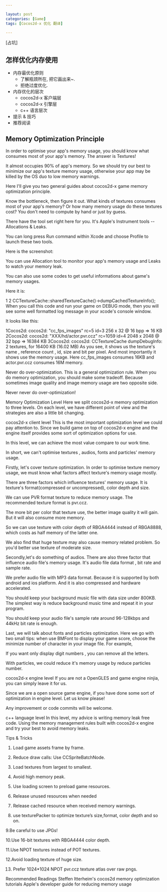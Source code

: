 ```yaml
---

layout: post
categories: [Game]
tags: [Cocos2d-x 优化 翻译]

---
```


[占坑]
## 怎样优化内存使用  
- 内存最优化原则  
  + 了解瓶颈所在, 把它画出来~.  
  + 拒绝过度优化.  
- 内存优化的层次  
  + cocos2d-x 客户端层  
  + cocos2d-x 引擎层  
  + c++ 语言层次  
- 提示 & 技巧  
- 推荐阅读  

## Memory Optimization Principle
In order to optimise your app's memory usage, you should know what consumes most of your app's memory. The answer is Textures!

It almost occupies 90% of app's memory. So we should try our best to minimize our app's texture memory usage, otherwise your app may be killed by the OS
duo to low memory warnings.

Here I'll give you two general guides about cocos2d-x game memory optimization principle.

Know the bottleneck, then figure it out.
What kinds of textures consumes most of your app's memory? Or how many memory usage do these textures cost? You don't need to compute by hand or just by guess.

There have the tool set right here for you. It's Apple's Instrument tools -- Allocations & Leaks.

You can long press Run command within Xcode and choose Profile to launch these two tools.

Here is the screenshot:



You can use Allocation tool to monitor your app's memory usage and Leaks to watch your memory leak.

You can also use some codes to get useful informations about game's memory usages.

Here it is:

1
2    CCTextureCache::sharedTextureCache()->dumpCachedTextureInfo();
When you call this code and run your game on DEBUG mode, then you will see some well formatted log message in your xcode's console window.

It looks like this:

1Cocos2d: cocos2d: "cc_fps_images" rc=5 id=3 256 x 32 @ 16 bpp => 16 KB
2Cocos2d: cocos2d: "XXX/hd/actor.pvr.ccz" rc=1059 id=4 2048 x 2048 @ 32 bpp => 16384 KB
3Cocos2d: cocos2d: CCTextureCache dumpDebugInfo: 2 textures, for 16400 KB (16.02 MB)
As you see, it shows us the texture's name , reference count , id, size and bit per pixel. And most importantly it shows use the memory usage. Here cc_fps_images consumes 16KB and actor.pvr.ccz consumes 16M memory.

Never do over-optimization.
This is a general optimization rule. When you do memory optimization, you should make some tradeoff. Because sometimes image quality and image memory usage are two opposite side.

Never never do over-optimization!

Memory Optimization Level
Here we split cocos2d-x memory optimization to three levels. On each level, we have different point of view and the strategies are also a little bit changing.

cocos2d-x client level
This is the most important optimization level we could pay attention to. Since we build game on top of cocos2d-x engine and the engine itself provides some sort of optimization options for use.

In this level, we can achieve the most value compare to our work time.

In short, we can't optimise textures , audios, fonts and particles' memory usage.

Firstly, let's cover texture optimization.
In order to optimise texture memory usage, we must know what factors affect texture's memory usage mostly.

There are three factors which influence textures' memory usage. It is texture's format(compressed or uncompressed), color depth and size.

We can use PVR format texture to reduce memory usage. The recommended texture format is pvr.ccz.

The more bit per color that texture use, the better image quality it will gain. But it will also consume more memory.

So we can use texture with color depth of RBGA4444 instead of RBGA8888, which costs as half memory of the latter one.

We also find that huge texture may also cause memory related problem. So you'd better use texture of moderate size.

Secondly,let's do something of audios.
There are also three factor that influence audio file's memory usage. It's audio file data format , bit rate and sample rate.

We prefer audio file with MP3 data format. Because it is supported by both android and ios platform. And it is also compressed and hardware accelerated.

You should keep your background music file with data size under 800KB. The simplest way is reduce background music time and repeat it in your program.

You should keep your audio file's sample rate around 96-128kbps and 44kHz bit rate is enough.

Last, we will talk about fonts and particles optimization.
Here we go with two small tips: when use BMFont to display your game score, choose the minimize number of character in your image file. For example,

If you want only display digit numbers , you can remove all the letters.

With particles, we could reduce it's memory usage by reduce particles number.

cocos2d-x engine level
If you are not a OpenGLES and game engine ninjia, you can simply leave it for us.

Since we are a open source game engine, if you have done some sort of optimization in engine level. Let us know please!

Any improvement or code commits will be welcome.

c++ language level
In this level, my advice is writing memory leak free code. Using the memory management rules built with cocos2d-x engine and try your best to avoid memory leaks.

Tips & Tricks
1. Load game assets frame by frame.

2. Reduce draw calls: Use CCSpriteBatchNode.

3. Load textures from largest to smallest.

4. Avoid high memory peak.

5. Use loading screen to preload game resources.

6. Release unused resources when needed

7. Release cached resource when received memory warnings.

8. use texturePacker to optimize texture’s size,format, color depth and so on.

9.Be careful to use JPGs!

10.Use 16-bit textures with RBGA4444 color depth.

11.Use NPOT textures instead of POT textures.

12.Avoid loading texture of huge size.

13. Prefer 1024*1024 NPOT pvr.ccz texture atlas over raw pngs.

Recommended Readings
Steffen Itterheim's cocos2d memory optimization tutorials
Apple's developer guide for reducing memory usage

